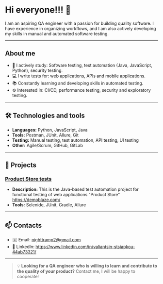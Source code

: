 # Hi everyone!!! 👋 

I am an aspiring QA engineer with a passion for building quality software. I have experience in organizing workflows, and I am also actively developing my skills in manual and automated software testing.

---

## About me
- 🌱 I actively study: Software testing, test automation (Java, JavaScript, Python), security testing.
- 💻 I write tests for: web applications, APIs and mobile applications.
- 📚 Constantly learning and developing skills in automated testing.
- ⚙️ Interested in: CI/CD, performance testing, security and exploratory testing.

---

## 🛠️ Technologies and tools
- **Languages:** Python, JavaScript, Java
- **Tools:** Postman, JUnit, Allure, Git
- **Testing:** Manual testing, test automation, API testing, UI testing
- **Other:** Agile/Scrum, GitHub, GitLab

---

## 💼 Projects
### [Product Store tests](https://github.com/Dream-test/productStoreTests)
- **Description:** This is the Java-based test automation project for functional testing of web applications "Product Store" https://demoblaze.com/
- **Tools:** Selenide, JUnit, Gradle, Allure

---

## 📫 Contacts
- ✉️ Email: nighttramp2@gmail.com
- 🔗 LinkedIn: https://www.linkedin.com/in/valiantsin-stsiapkou-44ab73321/

---

> 💡 **Looking for a QA engineer who is willing to learn and contribute to the quality of your product?** Contact me, I will be happy to cooperate!
